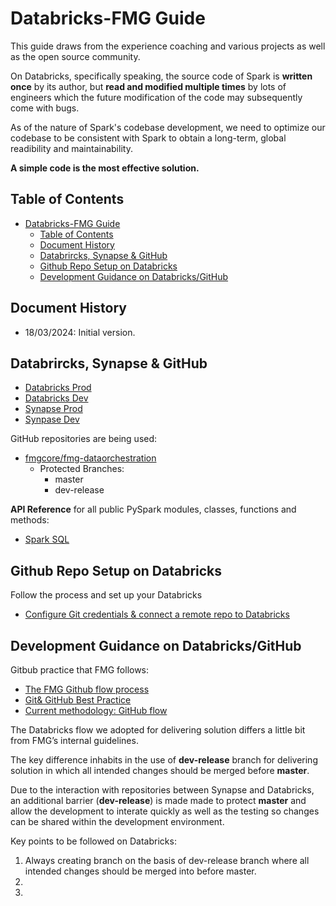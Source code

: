 # Databricks-FMG Guide 
This guide draws from the experience coaching and various projects as well as the open source community.

On Databricks, specifically speaking, the source code of Spark is **written once**  by its author, but **read and modified multiple times** by lots of engineers which the future modification of the code may subsequently come with bugs.

As of the nature of Spark's codebase development, we need to optimize our codebase to be consistent with Spark to obtain a long-term, global readibility and maintainability. 

**A simple code is the most effective solution.**

## <a name='TOC'>Table of Contents</a>
- [Databricks-FMG Guide](#databricks-fmg-guide)
  - [Table of Contents](#table-of-contents)
  - [Document History](#document-history)
  - [Databrircks, Synapse \& GitHub](#databrircks-synapse--github)
  - [Github Repo Setup on Databricks](#github-repo-setup-on-databricks)
  - [Development Guidance on Databricks/GitHub](#development-guidance-on-databricksgithub)

   
## <a name='history'>Document History</a>
- 18/03/2024: Initial version.

## <a name='shortcut'>Databrircks, Synapse & GitHub</a>
- [Databricks Prod](https://adb-5878762332215882.2.azuredatabricks.net/?o=5878762332215882)
- [Databricks Dev](https://adb-8285578967294844.4.azuredatabricks.net/?o=8285578967294844)
- [Synapse Prod](https://web.azuresynapse.net/en/home?workspace=%2Fsubscriptions%2Ff48f9936-8f2a-4773-aa5e-06c2ac54c51b%2FresourceGroups%2Ffzdatorpdrgp002%2Fproviders%2FMicrosoft.Synapse%2Fworkspaces%2Ffzdatorpdasa002)
- [Synpase Dev](https://web.azuresynapse.net/en/home?workspace=%2Fsubscriptions%2F39c4d95e-080f-4278-8633-ed984324ce10%2FresourceGroups%2Ffzdatornprgp002%2Fproviders%2FMicrosoft.Synapse%2Fworkspaces%2Ffzdatornpasa001)

GitHub repositories are being used:
- [fmgcore/fmg-dataorchestration](https://github.com/fmgcore/fmg-dataorchestration) 
    * Protected Branches:
        * master
        * dev-release

**API Reference** for all public PySpark modules, classes, functions and methods:
- [Spark SQL](https://spark.apache.org/docs/3.1.3/api/python/reference/pyspark.sql.html)


## <a name='setup'>Github Repo Setup on Databricks</a>

Follow the process and set up your Databricks
- [Configure Git credentials & connect a remote repo to Databricks](https://docs.databricks.com/en/repos/get-access-tokens-from-git-provider.html#github-personal-access-token)

## <a name='practice'>Development Guidance on Databricks/GitHub</a>
Gitbub practice that FMG follows:
- [The FMG Github flow process](https://farmersmutualgroup.atlassian.net/wiki/spaces/BIS/pages/1534328833/The+FMG+Github+flow+process+a+presentation+for+the+uninitiated)
- [Git& GitHub Best Practice](https://farmersmutualgroup.atlassian.net/wiki/spaces/BIS/pages/6750294/Git+GitHub+Best+Practice)
- [Current methodology: GitHub flow](https://farmersmutualgroup.atlassian.net/wiki/x/VYAKVg)

The Databricks flow we adopted for delivering solution differs a little bit from FMG’s internal guidelines.

The key difference inhabits in the use of **dev-release** branch for delivering solution in which all intended changes should be merged before **master**.

Due to the interaction with repositories between Synapse and Databricks, an additional barrier (**dev-release**) is made made to protect **master** and allow the development to interate quickly as well as the testing so changes can be shared within the development environment.  

Key points to be followed on Databricks:
1. Always creating branch on the basis of dev-release branch where all intended changes should be merged into before master.
2. 
3. 
